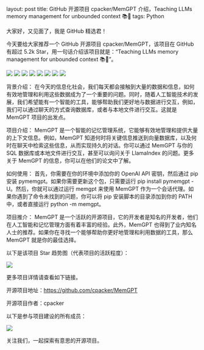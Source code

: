 layout: post
title: GitHub 开源项目 cpacker/MemGPT 介绍，Teaching LLMs memory management for unbounded context 📚🦙
tags: Python

大家好，又见面了，我是 GitHub 精选君！

今天要给大家推荐一个 GitHub 开源项目 cpacker/MemGPT，该项目在 GitHub 有超过 5.2k Star，用一句话介绍该项目就是：“Teaching LLMs memory management for unbounded context 📚🦙”。

![](https://memgpt.ai/assets/img/memgpt_logo_circle.png)
![](https://memgpt.ai/assets/img/demo.gif)
![](https://memgpt.ai/assets/img/sql_demo.gif)
![](https://memgpt.ai/assets/img/preload_archival_demo.gif)
![](https://memgpt.ai/assets/img/docqa_demo.gif)
![](https://memgpt.ai/assets/img/llama_index_gpt4.png)
![](https://memgpt.ai/assets/img/discord/dm_settings.png)
![](https://memgpt.ai/assets/img/discord/slash_commands.png)





背景介绍：
在今天的信息化社会，我们每天都会接触到大量的数据和信息，如何有效地管理和利用这些数据成为了一个重要的问题。同时，随着人工智能技术的发展，我们希望能有一个智能的工具，能够帮助我们更好地与数据进行交互，例如，我们可以通过聊天的方式查询数据库，或者与本地文件进行交互。这就是 MemGPT 项目的出发点。

项目介绍：
MemGPT 是一个智能的记忆管理系统，它能够有效地管理和提供大量的上下文信息。例如，MemGPT 知道何时将关键信息推送到向量数据库，以及何时在聊天中检索这些信息，从而实现持久的对话。你可以通过 MemGPT 与你的 SQL 数据库或本地文件进行交互，甚至可以询问关于 LlamaIndex 的问题。更多关于 MemGPT 的信息，你可以在他们的论文中了解。

如何使用：
首先，你需要在你的环境中添加你的 OpenAI API 密钥，然后通过 pip 安装 pymemgpt。如果你需要更新这个包，只需要运行 pip install pymemgpt -U。然后，你就可以通过运行 memgpt 来使用 MemGPT 作为一个会话代理。如果你遇到了命令未找到的问题，你可以将 pip 安装脚本的目录添加到你的 PATH 中，或者直接运行 python -m memgpt。

项目推介：
MemGPT 是一个活跃的开源项目，它的开发者是知名的开发者，他们在人工智能和记忆管理方面有着丰富的经验。此外，MemGPT 也得到了业内知名人士的推荐。如果你在寻找一个能够帮助你更好地管理和利用数据的工具，那么 MemGPT 就是你的最佳选择。





以下是该项目 Star 趋势图（代表项目的活跃程度）：

![](https://api.star-history.com/svg?repos=cpacker/MemGPT&type=Timeline)

更多项目详情请查看如下链接。

开源项目地址：https://github.com/cpacker/MemGPT 

开源项目作者：cpacker

以下是参与项目建设的所有成员：

![](https://contrib.rocks/image?repo=cpacker/MemGPT)

关注我们，一起探索有意思的开源项目。